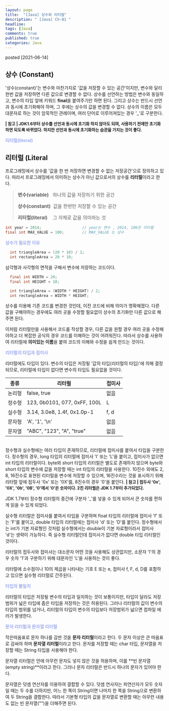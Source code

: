 ```yaml
---
layout: page
title:  "[Java] 상수와 리터럴"
description: " [Java] Ch-01 "
headline: 
tags: [Java]
comments: true
published: true
categories: Java
---
```

posted [2021-06-14] 

## 상수 (Constant)
'상수(constant)'는 변수와 마찬가지로 '값을 저장할 수 있는 공간'이지만, 변수와 달리 한번 값을 저장하면 다른 값으로 변경할 수 없다. 상수를 선언하는 방법은 변수와 동일하고, 변수의 타입 앞에 키워드 **final**을 붙여주기만 하면 된다. 그리고 상수는 반드시 선언과 동시에 초기화해야 하며, 그 후에는 상수의 값을 변경할 수 없다. 상수의 이름은 모두 대문자로 하는 것이 암묵적인 관례이며, 여러 단어로 이루어져있는 경우 '_'로 구분한다.

<span style="font-size:13px">
<b>| 참고 | JDK1.6부터 상수를 선언과 동시에 초기화 하지 않아도 되며, 사용하기 전에만 초기화하면 되도록 바뀌었다. 하지만 선언과 동시에 초기화하는 습관을 가지는 것이 좋다.<br/></b>
</span>

<p style="color:#a0adec"><b>리터럴(literal)</b></p>


## 리터럴 (Literal

프로그래밍에서 상수를 '값을 한 번 저장하면 변경할 수 없는 저장공간'으로 정의하고 있다. 따라서 프로그래밍에서 의미하는 상수가 아닌 값으로서의 상수를 **리터럴**이라고 한다.

> <p style="font-size:15px"><b>변수(variable)</b>&nbsp;&nbsp;&nbsp;하나의 값을 저장하기 위한 공간</p>
> <p style="font-size:15px"><b>상수(constant)</b>&nbsp;&nbsp;값을 한번만 저장할 수 있는 공간</p>
> <p style="font-size:15px"><b>리터럴(literal)</b>&nbsp;&nbsp;&nbsp;&nbsp;그 자체로 값을 의미하는 것</p>

```java
int year = 2014;                  // year는 변수 , 2014, 100은 리터럴
final int MAX_VALUE = 100;        // MAX_VALUE 는 상수
```

<p style="color:#a0adec"><b>상수가 필요한 이유</b></p>

```java
  int triangleArea = (20 * 10) / 2;
  int rectangleArea = 20 * 10;
```

삼각형과 사각형의 면적을 구해서 변수에 저장하는 코드이다.

```java
  final int WIDTH = 20;
  final int HEIGHT = 10;

  int triangleArea = (WIDTH * HEIGHT) / 2;
  int rectangleArea = WIDTH * HEIGHT;
```

상수를 이용해 기존 코드를 변경한 것인데, 이전 코드에 비해 의미가 명확해졌다. 다른 값을 구해야하는 경우에도 여러 곳을 수정할 필요없이 상수의 초기화만 다른 값으로 해주면 된다.

이처럼 리터럴만을 사용해서 코드를 작성할 경우, 다른 값을 원할 경우 여러 곳을 수정해야하고 더 복잡한 공식의 경우 코드를 이해하는 것이 어려워진다. 따라서 상수를 사용하여 리터럴에 **의미있는 이름**을 붙여 코드의 이해와 수정을 쉽게 만드는 것이다.

<p style="color:#a0adec"><b>리터럴의 타입과 접미사</b></p>

리터럴에도 타입이 있다. 변수의 타입은 저장될 '값의 타입(리터럴의 타입)'에 의해 결정되므로, 리터럴에 타입이 없다면 변수의 타입도 필요없을 것이다.

| 종류 | <center>리터럴 | <center>접미사 |
|:---:|:---|:---|
| 논리형 | false, true | 없음 |
| 정수형 | 123, 0b0101, 077, 0xFF, 100L | L |
| 실수형 | 3.14, 3.0e8, 1.4f, 0x1.0p-1 | f, d |
| 문자형 | 'A', '1', '\n' | 없음 |
| 문자열 | "ABC", "123", "A", "true" | 없음 |

<br/>
정수형과 실수형에는 여러 타입이 존재하므로, 리터럴에 접미사를 붙여서 타입을 구분한다. 정수형의 경우, long 타입의 리터럴에 접미사 'l' 또는 'L'을 붙이고, 접미사가 없으면 int 타입의 리터럴이다. byte와 short 타입의 리터럴은 별도로 존재하지 않으며 byte와 short 타입의 변수에 값을 저장할 때는 int 타입의 리터럴을 사용한다.
10진수 외에도 2, 8, 16진수로 표현된 리터럴을 변수에 저장할 수 있으며, 16진수라는 것을 표시하기 위해 리터럴 앞에 접두사 '0x' 또는 '0X'를, 8진수의 경우 '0'을 붙인다.

<span style="font-size:13px">
<b>| 참고 | 접두사 '0x', '0X', '0b', '0B', '0'에서 '0'은 숫자이다. 2진 리터럴은 JDK 1.7부터 추가되었다.<br/></b>
</span>

JDK 1.7부터 정수형 리터럴의 중간에 구분자 '_'를 넣을 수 있게 되어서 큰 숫자를 편하게 읽을 수 있게 되었다.

실수형 리터럴은 접미사를 붙여서 타입을 구분하며 float 타입의 리터럴에 접미사 'f' 또는 'F'를 붙이고, double 타입의 리터럴에는 접미사 'd' 또는 'D'를 붙인다. 정수형에서는 int가 기본 자료형인 것처럼 실수형에서는 double이 기본 자료형이라서 접미사 'd'는 생략이 가능하다. 즉 실수형 리터럴인데 접미사가 없다면 double 타입 리터럴인 것이다.

리터럴의 접두사와 접미사는 대소문자 어떤 것을 사용해도 상관없지만, 소문자 'l'의 경우 숫자 '1'과 구분하기 위해 대문자인 'L'을 사용하는 것이 좋다.

리터럴에 소수점이나 10의 제곱을 나타내는 기호 E 또는 e, 접미사 f, F, d, D를 포함하고 있으면 실수형 리터럴로 간주된다.

<p style="color:#a0adec"><b>타입의 불일치</b></p>

리터럴의 타입은 저장될 변수의 타입과 일치하는 것이 보통이지만, 타입이 달라도 저장범위가 넓은 타입에 좁은 타입을 저장하는 것은 허용된다. 그러나 리터럴의 값이 변수의 타입의 범위를 넘거나, 리터럴의 타입이 변수의 타입보다 저장범위가 넓으면 컴파일 에러가 발생한다.

<p style="color:#a0adec"><b>문자 리터럴과 문자열 리터럴</b></p>

작은따옴표로 문자 하나를 감싼 것을 **문자 리터럴**이라고 한다. 두 문자 이상은 큰 따옴표로 감싸야 하며 **문자열 리터럴**이라고 한다. 문자를 저장할 때는 char 타입, 문자열을 저장할 때는 String 타입을 사용해야 한다.

문자열 리터럴은 안에 아무런 문자도 넣지 않은 것을 허용하며, 이를 **빈 문자열(empty string)**이라고 한다. 그러나 문자 리터럴은 반드시 하나의 문자가 있어야 한다.

문자열은 덧셈 연산자를 이용하여 결합할 수 있다. 덧셈 연사자는 피연산자가 모두 숫자일 때는 두 수를 더하지만, 어느 한 쪽이 String이면 나머지 한 쪽을 String으로 변환하여 두 String을 결합한다. 따라서 기본형 타입의 값을 문자열로 변환할 때는 아무런 내용도 없는 빈 문자열("")을 더해주면 된다.
